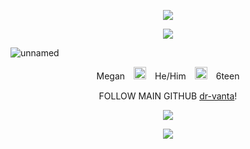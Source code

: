 <p align="center"> <img src=https://file.garden/Z1wsLskJxRiY2oPJ/Sunburnt%20Surfer/0.png?v=1754223302208> </p>
<p align="center"> <img src="https://readme-typing-svg.demolab.com/?lines=Now+he's+thinkin'+'bout+me+every+night,+oh;Is+it+that+sweet?+I+guess+so;Say+you+can't+sleep,+baby,+I+know;That's+that+me+espresso;Move+it+up,+down,+left,+right,+oh;Switch+it+up+like+Nintendo;Say+you+can't+sleep,+baby,+I+know;That's+that+me+espresso;I+can't+relate+to+desperation;My+give-a-fucks+are+on+vacation;And+I+got+this+one+boy,+and+he+won't+stop+callin';When+they+act+this+way,+I+know+I+got+'em;Too+bad+your+ex+don't+do+it+for+ya;Walked+in+and+dream-came-trued+it+for+ya;Soft+skin+and+I+perfumed+it+for+ya;(Yes)+I+know,+I+Mountain+Dew+it+for+ya;(Yes)+that+morning+coffee,+brewed+it+for+ya;(Yes)+one+touch+and+I+brand-newed+it+for+ya+(oh);Now+he's+thinkin'+'bout+me+every+night,+oh;Is+it+that+sweet?+I+guess+so;Say+you+can't+sleep,+baby,+I+know;That's+that+me+espresso;Move+it+up,+down,+left,+right,+oh;Switch+it+up+like+Nintendo;Say+you+can't+sleep,+baby,+I+know;That's+that+me+espresso;Holy+shit;Is+it+that+sweet?+I+guess+so;I'm+working+late,+'cause+I'm+a+singer;Oh,+he+looks+so+cute+wrapped+'round+my+finger;My+twisted+humor+makes+him+laugh+so+often;My+honey+bee,+come+and+get+this+pollen;Too+bad+your+ex+don't+do+it+for+ya;Walked+in+and+dream-came-trued+it+for+ya;Soft+skin+and+I+perfumed+it+for+ya;(Yes)+I+know,+I+Mountain+Dew+it+for+ya;(Yes)+that+morning+coffee,+brewed+it+for+ya;(Yes)+one+touch+and+I+brand-newed+it+for+ya+(stupid);Now+he's+thinkin'+'bout+me+every+night,+oh;Is+it+that+sweet?+I+guess+so;Say+you+can't+sleep,+baby,+I+know;That's+that+me+espresso;Move+it+up,+down,+left,+right,+oh;Switch+it+up+like+Nintendo;Say+you+can't+sleep,+baby,+I+know;That's+that+me+espresso;Thinkin'+'bout+me+every+night,+oh;Is+it+that+sweet?+I+guess+so+(yes);Say+you+can't+sleep,+baby,+I+know;That's+that+me+espresso+(yes);Move+it+up,+down,+left,+right,+oh;Switch+it+up+like+Nintendo+(yes);Say+you+can't+sleep,+baby,+I+know;That's+that+me+espresso;Is+it+that+sweet?+I+guess+so,+uh;That's+that+me+espresso;...;Mi+amore,+mi+amore;Espresso+macchiato,+macchiato,+macchiato;Por+favore,+por+favore;Espresso+macchiato+corneo;Mi+amore,+mi+amore;Espresso+macchiato,+macchiato,+macchiato;Por+favore,+por+favore;Espresso+macchiato;Espresso+macchiato;Ah-ah;Ah-ah;Ah-ah;Ciao+bella,+I'm+Tommaso;Addicted+to+tobacco;Mi+like+mi+coffee,+very+importante;No+time+to+talk+e+scusi;My+days+are+very+busy;And+I+just+own+this+little+ristorante;Life+may+give+you+lemons;When+dancing+with+the+demons;No+stresso,+no+stresso;No+need+to+be+depresso;Mi+amore,+mi+amore;Espresso+macchiato,+macchiato,+macchiato;Por+favore,+por+favore;Espresso+macchiato+corneo;Mi+amore,+mi+amore;Espresso+macchiato,+macchiato,+macchiato;Por+favore,+por+favore;Espresso+macchiato;Espresso+macchiato;Mi+like+to+fly+privati+with+24+carati;Also+mi+casa+very+grandioso;Mi+money+numeroso;I+work+around+the+clocko;That's+why+I'm+sweating+like+a+mafioso;Life+is+like+spaghetti;It's+hard+until+you+make+it;No+stresso,+no+stresso;It's+gonna+be+espresso;Mi+amore,+mi+amore;Espresso+macchiato,+macchiato,+macchiato;Por+favore,+por+favore;Espresso+macchiato;Espresso+macchiato;La-la-la-la;La-la-la-la;La-la-la+la-la-la+la-la+la-la+la-la-la-la;La-la-la+la-la;La-la-la-la;Espresso+macchiato;Espresso+macchiato&font=Edu+NSW+ACT+Hand+Cursive&center=true&width=1080&height=50&color=f88600&duration=4000&pause=1000"> </p>

![unnamed](https://github.com/user-attachments/assets/025b8f6c-19d7-4561-a93f-1d441ae7d5a1)


<p align="center"> Megan　<img height=20 src=https://file.garden/Z1wsLskJxRiY2oPJ/Sunburnt%20Surfer/unnamed.png?v=1754225777872>　He/Him　<img height=20 src=https://file.garden/Z1wsLskJxRiY2oPJ/Sunburnt%20Surfer/unnamed.png?v=1754225777872>　6teen </p>

<div align="center"> 

  FOLLOW MAIN GITHUB [dr-vanta](https://github.com/dr-vanta)!

</div>
<p align="center"> <img src=https://file.garden/Z1wsLskJxRiY2oPJ/Sunburnt%20Surfer/1.png?v=1754223870489> </p>
<p align="center"> <img src=https://komarev.com/ghpvc/?username=5UNBURNT-5URF3R&color=F88600&abbreviated=true&style=flat-square> </p>

<!--

<img src="https://readme-typing-svg.demolab.com/?lines=Let's+go+somewhere+far+away;You+know,+make+a+great+escape;This+room's+getting+crowed+and+I+want+to;Explore+where+we+wanna+go;Let's+just+fly;'Til+we're+miles+and+miles+away;Enamorado,+feliz+a+tu+lado;Are+the+few+words+that+I+know;I'm+enamorado;Enamorado,+feliz+a+tu+lado;Are+the+few+words+that+I+know;I'm+enamorado;Oooh,+oooh,+oooh;Enamorado;Oooh,+oooh,+oooh;Enamorado;Don't+mind+where+we+go+from+here;'Cause+you+make+the+whole+world+disappear;You+take+me+to+places+that+I've+never+been;Explore+where+we+wanna+go;Let's+just+fly;'Til+we're+miles+and+miles+away;Enamorado,+feliz+a+tu+lado;Are+the+few+words+that+I+know;I'm+enamorado;Enamorado,+feliz+a+tu+lado;Are+the+few+words+that+I+know;I'm+enamorado;Oooh,+oooh,+oooh;Enamorado;Oooh,+oooh,+oooh;Enamorado;These+words+that+I+say…&font=Edu+VIC+WA+NT+Hand+Precursive&center=true&width=1080&height=50&color=f88600&duration=2500&pause=1000">


--!>
